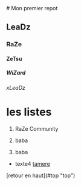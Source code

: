 <a name="top">
# Mon premier repot

## LeaDz

### RaZe

#### ZeTsu

##### WiZard

###### xLeaDz

# les listes

1. RaZe Community

1. baba

1. baba

- texte4
  [tamere](https://fr-fr.facebook.com/)

<a name="ancre">
[retour en haut](#top "top")
